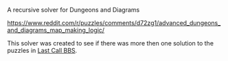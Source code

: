 A recursive solver for Dungeons and Diagrams

https://www.reddit.com/r/puzzles/comments/d72zg1/advanced_dungeons_and_diagrams_map_making_logic/

This solver was created to see if there was more then one solution to the puzzles in [Last Call BBS](https://www.zachtronics.com/last-call-bbs/).
